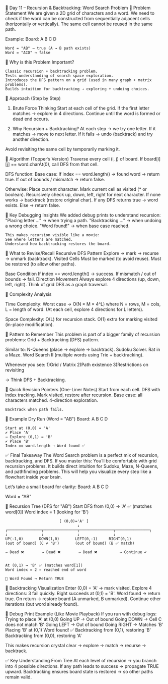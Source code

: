 📘 Day 11 – Recursion & Backtracking: Word Search Problem
🔹 Problem Statement
    We are given a 2D grid of characters and a word.
    We need to check if the word can be constructed from sequentially adjacent cells (horizontally or vertically).
    The same cell cannot be reused in the same path.

Example:
    Board:
    A B
    C D

    Word = "AB" → true (A → B path exists)
    Word = "ACD" → false

🔹 Why is this Problem Important?

    Classic recursion + backtracking problem.
    Tests understanding of search space exploration.
    Introduces the DFS pattern on a grid (used in many graph + matrix problems).
    Builds intuition for backtracking → exploring + undoing choices.

🔹 Approach (Step by Step)
1. Brute Force Thinking
    Start at each cell of the grid.
    If the first letter matches → explore in 4 directions.
    Continue until the word is formed or dead end occurs.

2. Why Recursion + Backtracking?
    At each step → we try one letter.
    If it matches → move to next letter.
    If it fails → undo (backtrack) and try another direction.

Avoid revisiting the same cell by temporarily marking it.

🔹 Algorithm (Topper’s Version)
Traverse every cell (i, j) of board.
    If board[i][j] == word.charAt(0), call DFS from that cell.

DFS function:
    Base case: If index == word.length() → found word → return true.
    If out of bounds / mismatch → return false.

Otherwise:
    Place current character.
    Mark current cell as visited (* or boolean).
    Recursively check up, down, left, right for next character.
    If none works → backtrack (restore original char).
    If any DFS returns true → word exists.
    Else → return false.

🔹 Key Debugging Insights
    We added debug prints to understand recursion:
    "Placing letter …" → when trying a path.
    "Backtracking …" → when undoing a wrong choice.
    "Word found!" → when base case reached.

    This makes recursion visible like a movie:
    See where letters are matched.
    Understand how backtracking restores the board.

🔹 What to Revise/Recall
    Recursive DFS Pattern
    Explore → mark → recurse → unmark (backtrack).
    Visited Cells
    Must be marked (to avoid reuse).
    Must be restored (to allow other paths).

Base Condition
    If index == word.length() → success.
    If mismatch / out of bounds → fail.
    Direction Movement
    Always explore 4 directions (up, down, left, right).
    Think of grid DFS as a graph traversal.

🔹 Complexity Analysis

Time Complexity:
    Worst case → O(N × M × 4^L)
    where N = rows, M = cols, L = length of word.
    (At each cell, explore 4 directions for L letters).

Space Complexity:
    O(L) for recursion stack.
    O(1) extra for marking visited (in-place modification).

🔹 Pattern to Remember
    This problem is part of a bigger family of recursion problems:
    Grid + Backtracking (DFS) pattern.

Similar to:
    N-Queens (place → explore → backtrack).
    Sudoku Solver.
    Rat in a Maze.
    Word Search II (multiple words using Trie + backtracking).

Whenever you see:
1)Grid / Matrix
2)Path existence
3)Restrictions on revisiting

 → Think DFS + Backtracking.

🔹 Quick Revision Pointers (One-Liner Notes)
    Start from each cell.
    DFS with index tracking.
    Mark visited, restore after recursion.
    Base case: all characters matched.
    4-direction exploration.

    Backtrack when path fails.

🔹 Example Dry Run (Word = "AB")
    Board:
    A B
    C D

    Start at (0,0) = 'A'
    ✔ Place 'A'
    → Explore (0,1) = 'B'
    ✔ Place 'B'
    Index == word.length → Word found ✅

✅ Final Takeaway
    The Word Search problem is a perfect mix of recursion, backtracking, and DFS.
    If you master this:
    You’ll be comfortable with grid recursion problems.
    It builds direct intuition for Sudoku, Maze, N-Queens, and pathfinding problems.
    This will help you visualize every step like a flowchart inside your brain.

Let’s take a small board for clarity:
    Board:
    A B
    C D

Word = "AB"

🌳 Recursion Tree (DFS for "AB")
    Start DFS from (0,0) → 'A' ✅ (matches word[0])
    Word index = 1 (looking for 'B')

                            [ (0,0)='A' ]
                                    ↓
    ┌───────────────┬───────────────┬───────────────┬───────────────┐
    ↓               ↓               ↓               ↓
    UP(-1,0)       DOWN(1,0)       LEFT(0,-1)     RIGHT(0,1)
    (out of bound) (C ≠ 'B')       (out of bound) (B ✅ match)

    → Dead ❌        → Dead ❌        → Dead ❌          → Continue ✔


    At (0,1) → 'B' ✅ (matches word[1])
    Word index = 2 → reached end of word

    🎉 Word Found → Return TRUE

🔄 Backtracking Visualization
    Enter (0,0) = 'A' → mark visited.
    Explore 4 directions:
    3 fail quickly.
    Right succeeds at (0,1) = 'B'.
    Word found → return true.
    On return → restore board (A unmarked, B unmarked).
    Continue other iterations (but word already found).

🧠 Debug Print Example (Like Movie Playback)
    If you run with debug logs:
    Trying to place 'A' at (0,0)
    Going UP → Out of bound
    Going DOWN → Cell C does not match 'B'
    Going LEFT → Out of bound
    Going RIGHT → Matches 'B'
        Placing 'B' at (0,1)
        Word found! ✅
    Backtracking from (0,1), restoring 'B'
    Backtracking from (0,0), restoring 'A'

This makes recursion crystal clear → explore → match → recurse → backtrack.

✅ Key Understanding From Tree
    At each level of recursion → you branch into 4 possible directions.
    If any path leads to success → propagate TRUE upward.
    Backtracking ensures board state is restored → so other paths remain valid.